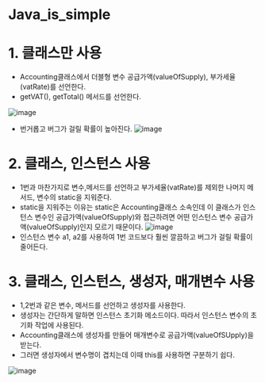 # Java_is_simple

# 1. 클래스만 사용
- Accounting클래스에서 더블형 변수 공급가액(valueOfSupply), 부가세율(vatRate)를 선언한다.
- getVAT(), getTotal() 메서드를 선언한다.

![image](https://user-images.githubusercontent.com/122009563/225314694-fb836500-5d7a-41c2-a498-21fedc3a108d.png)

- 번거롭고 버그가 걸릴 확률이 높아진다.
![image](https://user-images.githubusercontent.com/122009563/225476194-d1558478-b8b7-4305-ac93-aa65b71ba76d.png)

# 2. 클래스, 인스턴스 사용
- 1번과 마찬가지로 변수,메서드를 선언하고 부가세율(vatRate)를 제외한 나머지 메서드, 변수의 static을 지워준다.
- static을 지워주는 이유는 static은 Accounting클래스 소속인데 이 클래스가 인스턴스 변수인 공급가액(valueOfSupply)와 접근하려면 어떤 인스턴스 변수 공급가액(valueOfSupply)인지 모르기 때문이다.
![image](https://user-images.githubusercontent.com/122009563/225320307-7333c3b0-21d3-4cd6-a425-c6cad0ddb42b.png)
- 인스턴스 변수 a1, a2를 사용하여 1번 코드보다 훨씬 깔끔하고 버그가 걸릴 확률이 줄어든다.
# 3. 클래스, 인스턴스, 생성자, 매개변수 사용
- 1,2번과 같은 변수, 메서드를 선언하고 생성자를 사용한다.
- 생성자는 간단하게 말하면 인스턴스 초기화 메소드이다. 따라서 인스턴스 변수의 초기화 작업에 사용된다.
- Accounting클래스에 생성자를 만들어 매개변수로 공급가액(valueOfSUpply)을 받는다.
- 그러면 생성자에서 변수명이 겹치는데 이때 this를 사용하면 구분하기 쉽다.

![image](https://user-images.githubusercontent.com/122009563/225330016-338082f5-1916-48e0-ba51-a8cff928b7fb.png)
